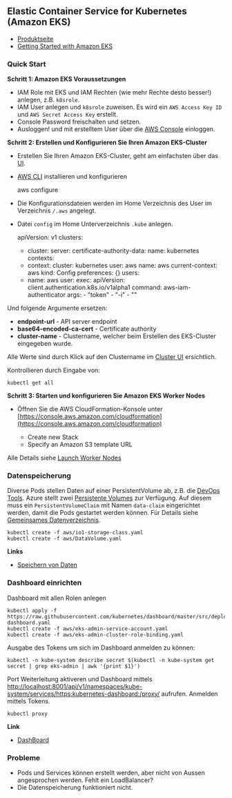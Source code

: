 Elastic Container Service for Kubernetes (Amazon EKS)
-----------------------------------------------------

* [Produktseite](https://aws.amazon.com/de/eks/)
* [Getting Started with Amazon EKS](https://docs.aws.amazon.com/eks/latest/userguide/getting-started.html)

### Quick Start

**Schritt 1: Amazon EKS Voraussetzungen**

* IAM Role mit EKS und IAM Rechten (wie mehr Rechte desto besser!) anlegen, z.B. `k8srole`.
* IAM User anlegen und `k8srole` zuweisen. Es wird ein `AWS Access Key ID` und `AWS Secret Access Key` erstellt.
* Console Password freischalten und setzen.
* Ausloggen! und mit erstelltem User über die [AWS Console](https://mc-b.signin.aws.amazon.com/console) einloggen.

**Schritt 2: Erstellen und Konfigurieren Sie Ihren Amazon EKS-Cluster**

* Erstellen Sie Ihren Amazon EKS-Cluster, geht am einfachsten über das [UI](https://console.aws.amazon.com/eks/home#/clusters).


* [AWS CLI](https://docs.aws.amazon.com/cli/latest/userguide/cli-chap-getting-started.html) installieren und konfigurieren

	aws configure

* Die Konfigurationsdateien werden im Home Verzeichnis des User im Verzeichnis `/.aws` angelegt.

* Datei `config` im Home Unterverzeichnis `.kube` anlegen.

	apiVersion: v1
	clusters:
	- cluster:
	    server: <endpoint-url>
	    certificate-authority-data: <base64-encoded-ca-cert>
	  name: kubernetes
	contexts:
	- context:
	    cluster: kubernetes
	    user: aws
	  name: aws
	current-context: aws
	kind: Config
	preferences: {}
	users:
	- name: aws
	  user:
	    exec:
	      apiVersion: client.authentication.k8s.io/v1alpha1
	      command: aws-iam-authenticator
	      args:
	        - "token"
	        - "-i"
	        - "<cluster-name>"
	        
Und folgende Argumente ersetzen:
* **endpoint-url** - API server endpoint
* **base64-encoded-ca-cert** - Certificate authority
* **cluster-name** - Clustername, welcher beim Erstellen des EKS-Cluster eingegeben wurde.

Alle Werte sind durch Klick auf den Clustername im [Cluster UI](https://console.aws.amazon.com/eks/home#/clusters) ersichtlich.

Kontrollieren durch Eingabe von:

	kubectl get all

**Schritt 3: Starten und konfigurieren Sie Amazon EKS Worker Nodes**

* Öffnen Sie die AWS CloudFormation-Konsole unter [https://console.aws.amazon.com/cloudformation](https://console.aws.amazon.com/cloudformation)

    * Create new Stack
    * Specify an Amazon S3 template URL
    
Alle Details siehe [Launch Worker Nodes](https://docs.aws.amazon.com/eks/latest/userguide/getting-started.html#eks-launch-workers)

### Datenspeicherung

Diverse Pods stellen Daten auf einer PersistentVolume ab, z.B. die [DevOps Tools](https://github.com/mc-b/duk/tree/master/devops).
Azure stellt zwei [Persistente Volumes](https://docs.microsoft.com/de-ch/azure/aks/azure-disks-dynamic-pv) zur Verfügung. Auf diesem muss ein `PersistentVolumeClaim` mit Namen `data-claim` eingerichtet werden, damit die Pods gestartet werden können. Für Details siehe [Gemeinsames Datenverzeichnis](../data).

	kubectl create -f aws/io1-storage-class.yaml
	kubectl create -f aws/DataVolume.yaml

**Links**
* [Speichern von Daten](https://docs.aws.amazon.com/eks/latest/userguide/storage-classes.html)
	
### Dashboard einrichten

Dashboard mit allen Rolen anlegen

	kubectl apply -f https://raw.githubusercontent.com/kubernetes/dashboard/master/src/deploy/recommended/kubernetes-dashboard.yaml
	kubectl create -f aws/eks-admin-service-account.yaml
	kubectl create -f aws/eks-admin-cluster-role-binding.yaml
	
Ausgabe des Tokens um sich im Dashboard anmelden zu können:	

	kubectl -n kube-system describe secret $(kubectl -n kube-system get secret | grep eks-admin | awk '{print $1}')
	
Port Weiterleitung aktiveren und Dashboard mittels [http://localhost:8001/api/v1/namespaces/kube-system/services/https:kubernetes-dashboard:/proxy/](http://localhost:8001/api/v1/namespaces/kube-system/services/https:kubernetes-dashboard:/proxy/) aufrufen. Anmelden mittels Tokens.
	
	kubectl proxy
	
**Link**
* [DashBoard](https://docs.aws.amazon.com/eks/latest/userguide/dashboard-tutorial.html)

### Probleme

* Pods und Services können erstellt werden, aber nicht von Aussen angesprochen werden. Fehlt ein LoadBalancer?
* Die Datenspeicherung funktioniert nicht.
        